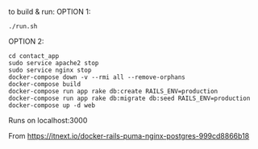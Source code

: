 to build & run:
OPTION 1:
```
./run.sh
```

OPTION 2:
```
cd contact_app
sudo service apache2 stop
sudo service nginx stop
docker-compose down -v --rmi all --remove-orphans
docker-compose build
docker-compose run app rake db:create RAILS_ENV=production
docker-compose run app rake db:migrate db:seed RAILS_ENV=production
docker-compose up -d web   
```
Runs on localhost:3000

From https://itnext.io/docker-rails-puma-nginx-postgres-999cd8866b18